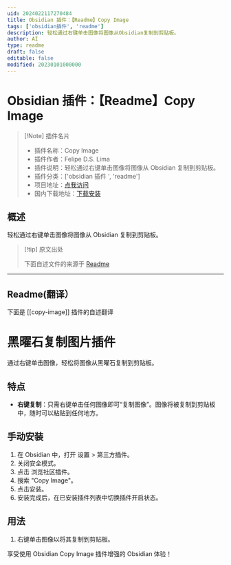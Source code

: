```yaml
---
uid: 2024022117270484
title: Obsidian 插件：【Readme】Copy Image
tags: ['obsidian插件', 'readme']
description: 轻松通过右键单击图像将图像从Obsidian复制到剪贴板。
author: AI
type: readme
draft: false
editable: false
modified: 20230101000000
---
```


# Obsidian 插件：【Readme】Copy Image

> [!Note] 插件名片
> - 插件名称：Copy Image
> - 插件作者：Felipe D.S. Lima
> - 插件说明：轻松通过右键单击图像将图像从 Obsidian 复制到剪贴板。
> - 插件分类：['obsidian 插件 ', 'readme']
> - 项目地址：[点我访问](https://github.com/felipe-ds-lima/obsidian-copy-image-plugin)
> - 国内下载地址：[下载安装](https://pkmer.cn/products/plugin/pluginMarket/?copy-image)

## 概述

轻松通过右键单击图像将图像从 Obsidian 复制到剪贴板。

> [!tip] 原文出处
>
>下面自述文件的来源于 [Readme](https://ghproxy.net/https://raw.githubusercontent.com/felipe-ds-lima/obsidian-copy-image-plugin/main/README.md)

---

## Readme(翻译）

下面是 [[copy-image]] 插件的自述翻译

# 黑曜石复制图片插件

通过右键单击图像，轻松将图像从黑曜石复制到剪贴板。

## 特点

- **右键复制**：只需右键单击任何图像即可“复制图像”。图像将被复制到剪贴板中，随时可以粘贴到任何地方。

## 手动安装

1. 在 Obsidian 中，打开 设置 > 第三方插件。
2. 关闭安全模式。
3. 点击 浏览社区插件。
4. 搜索 "Copy Image"。
5. 点击安装。
6. 安装完成后，在已安装插件列表中切换插件开启状态。

## 用法

1. 右键单击图像以将其复制到剪贴板。

享受使用 Obsidian Copy Image 插件增强的 Obsidian 体验！
